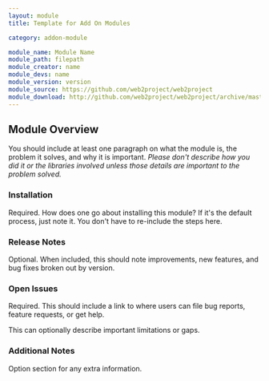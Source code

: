 ```yaml
---
layout: module
title: Template for Add On Modules

category: addon-module

module_name: Module Name
module_path: filepath
module_creator: name
module_devs: name
module_version: version
module_source: https://github.com/web2project/web2project
module_download: http://github.com/web2project/web2project/archive/master.zip
---
```


## Module Overview

You should include at least one paragraph on what the module is, the problem it solves, and why it is important. *Please don't describe how you did it or the libraries involved unless those details are important to the problem solved.*

### Installation

Required. How does one go about installing this module? If it's the default process, just note it. You don't have to re-include the steps here.

### Release Notes

Optional. When included, this should note improvements, new features, and bug fixes broken out by version.

### Open Issues

Required. This should include a link to where users can file bug reports, feature requests, or get help.

This can optionally describe important limitations or gaps.

### Additional Notes

Option section for any extra information.